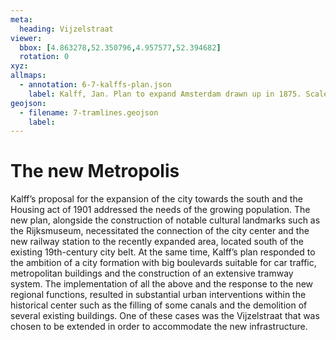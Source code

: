 ```yaml
---
meta:
  heading: Vijzelstraat
viewer:
  bbox: [4.863278,52.350796,4.957577,52.394682]
  rotation: 0
xyz:
allmaps:
  - annotation: 6-7-kalffs-plan.json 
    label: Kalff, Jan. Plan to expand Amsterdam drawn up in 1875. Scale 1:7500. Stadsarchief Amsterdam. Originally published by JC Loman Jr. Two types of maps were made of the expansion plan that the Director of Public Works J. Kalff designed in 1875 a large overview map and the smaller version described here. 1875-76. 
geojson: 
  - filename: 7-tramlines.geojson
    label: 
---
```

# The new Metropolis
Kalff’s proposal for the expansion of the city towards the south and the Housing act of 1901 addressed the needs of the growing population. The new plan, alongside the construction of notable cultural landmarks such as the Rijksmuseum, necessitated the connection of the city center and the new railway station to the recently expanded area, located south of the existing 19th-century city belt. At the same time, Kalff’s plan responded to the ambition of a city formation with big boulevards suitable for car traffic, metropolitan buildings and the construction of an extensive tramway system. The implementation of all the above and the response to the new regional functions, resulted in substantial urban interventions within the historical center such as the filling of some canals and the demolition of several existing buildings. One of these cases was the Vijzelstraat that was chosen to be extended in order to accommodate the new infrastructure.